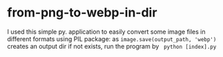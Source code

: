# from-png-to-webp-in-dir
 I used this simple py. application to easily convert some image files in different formats using PIL package: as
``` image.save(output_path, 'webp') ```
creates an output dir if not exists, run the program by ``` python [index].py```
